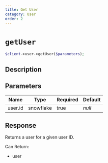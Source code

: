 ```yaml
---
title: Get User
category: User
order: 2
---
```


# `getUser`

```php
$client->user->getUser($parameters);
```

## Description



## Parameters


Name | Type | Required | Default
--- | --- | --- | ---
user.id | snowflake | true | *null*

## Response

Returns a user for a given user ID.

Can Return:

* user
